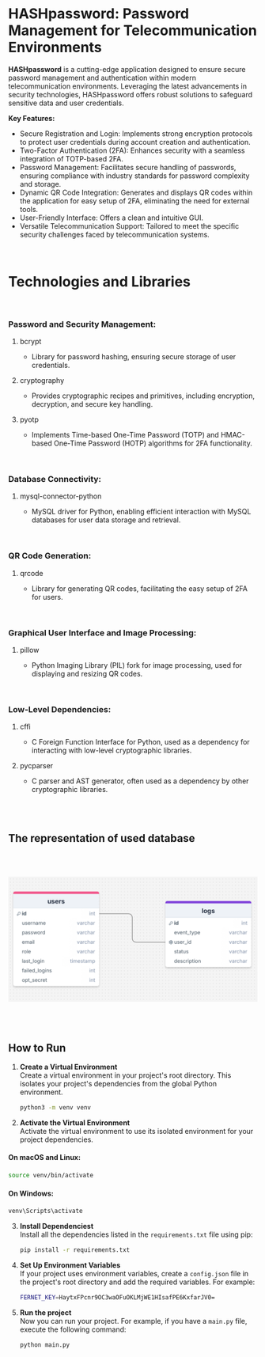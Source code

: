 # HASHpassword: Password Management for Telecommunication Environments
**HASHpassword** is a cutting-edge application designed to ensure secure password management and authentication within modern telecommunication environments. Leveraging the latest advancements in security technologies, HASHpassword offers robust solutions to safeguard sensitive data and user credentials.

**Key Features:**

- Secure Registration and Login: Implements strong encryption protocols to protect user credentials during account creation and authentication.
- Two-Factor Authentication (2FA): Enhances security with a seamless integration of TOTP-based 2FA.
- Password Management: Facilitates secure handling of passwords, ensuring compliance with industry standards for password complexity and storage.
- Dynamic QR Code Integration: Generates and displays QR codes within the application for easy setup of 2FA, eliminating the need for external tools.
- User-Friendly Interface: Offers a clean and intuitive GUI.
- Versatile Telecommunication Support: Tailored to meet the specific security challenges faced by telecommunication systems.

<br>


# Technologies and Libraries
<br>

### Password and Security Management:


1. bcrypt
    
   - Library for password hashing, ensuring secure storage of user credentials.


2. cryptography
   
   - Provides cryptographic recipes and primitives, including encryption, decryption, and secure key handling.


3. pyotp

   - Implements Time-based One-Time Password (TOTP) and HMAC-based One-Time Password (HOTP) algorithms for 2FA functionality.

<br>


### Database Connectivity:


1. mysql-connector-python

   - MySQL driver for Python, enabling efficient interaction with MySQL databases for user data storage and retrieval.

<br>


### QR Code Generation:


1. qrcode

   - Library for generating QR codes, facilitating the easy setup of 2FA for users.
<br>



### Graphical User Interface and Image Processing:


1. pillow
   
   - Python Imaging Library (PIL) fork for image processing, used for displaying and resizing QR codes.

<br>

### Low-Level Dependencies:


1. cffi
   
   - C Foreign Function Interface for Python, used as a dependency for interacting with low-level cryptographic libraries.
     

2. pycparser
   
   - C parser and AST generator, often used as a dependency by other cryptographic libraries.

<br>
<br>


## The representation of used database 
<br>
<br>

![Database](images/database.png)


<br>
<br>

## How to Run

1. **Create a Virtual Environment**  
   Create a virtual environment in your project's root directory. This isolates your project's dependencies from the global Python environment.

   ```bash
   python3 -m venv venv
   ```
   
2. **Activate the Virtual Environment**  
   Activate the virtual environment to use its isolated environment for your project dependencies.

  #### On macOS and Linux:
  ```bash
  source venv/bin/activate
  ```

  #### On Windows:
  ```bash
  venv\Scripts\activate
  ```

3. **Install Dependenciest**  
   Install all the dependencies listed in the `requirements.txt` file using pip:

   ```bash
   pip install -r requirements.txt
   ```
   
4. **Set Up Environment Variables**  
   If your project uses environment variables, create a `config.json` file in the project's root directory and add the required variables. For example:

   ```bash
   FERNET_KEY=HaytxFPcnr9OC3waOFuOKLMjWE1HIsafPE6KxfarJV0=
   ```

5. **Run the project**  
   Now you can run your project. For example, if you have a `main.py` file, execute the following command:

   ```bash
   python main.py
   ```


   
